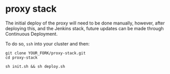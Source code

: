 # proxy stack

The initial deploy of the proxy will need to be done manually, however,
after deploying this, and the Jenkins stack, future updates can be made
through Continuous Deployment.

To do so, `ssh` into your cluster and then:

```
git clone YOUR_FORK/proxy-stack.git
cd proxy-stack

sh init.sh && sh deploy.sh
```

